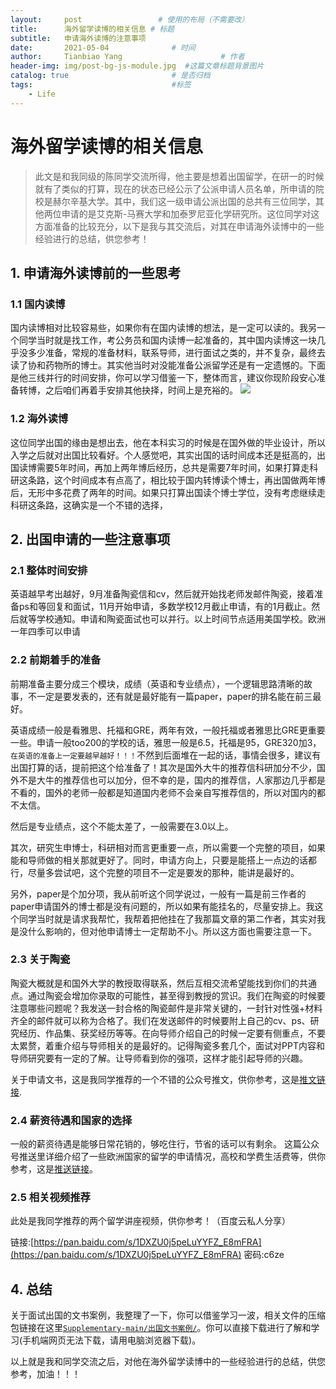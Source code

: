 ```yaml
---
layout:     post                 # 使用的布局（不需要改）
title:      海外留学读博的相关信息 # 标题 
subtitle:   申请海外读博的注意事项
date:       2021-05-04              # 时间
author:     Tianbiao Yang                      # 作者
header-img: img/post-bg-js-module.jpg  #这篇文章标题背景图片
catalog: true                       # 是否归档
tags:                               #标签
    - Life
---
```

# 海外留学读博的相关信息

> 此文是和我同级的陈同学交流所得，他主要是想着出国留学，在研一的时候就有了类似的打算，现在的状态已经公示了公派申请人员名单，所申请的院校是赫尔辛基大学。其中，我们这一级申请公派出国的总共有三位同学，其他两位申请的是艾克斯-马赛大学和加泰罗尼亚化学研究所。这位同学对这方面准备的比较充分，以下是我与其交流后，对其在申请海外读博中的一些经验进行的总结，供您参考！

## 1. 申请海外读博前的一些思考
### 1.1 国内读博
国内读博相对比较容易些，如果你有在国内读博的想法，是一定可以读的。我另一个同学当时就是找工作，考公务员和国内读博一起准备的，其中国内读博这一块几乎没多少准备，常规的准备材料，联系导师，进行面试之类的，并不复杂，最终去读了协和药物所的博士。其实他当时对没能准备公派留学还是有一定遗憾的。下面是他三线并行的时间安排，你可以学习借鉴一下，整体而言，建议你现阶段安心准备转博，之后咱们再着手安排其他抉择，时间上是充裕的。
![](https://tva1.sinaimg.cn/large/008i3skNly1gq6uvwyilxj31hu0u0kjl.jpg)
### 1.2 海外读博
这位同学出国的缘由是想出去，他在本科实习的时候是在国外做的毕业设计，所以入学之后就对出国比较看好。个人感觉吧，其实出国的话时间成本还是挺高的，出国读博需要5年时间，再加上两年博后经历，总共是需要7年时间，如果打算走科研这条路，这个时间成本有点高了，相比较于国内转博读个博士，再出国做两年博后，无形中多花费了两年的时间。如果只打算出国读个博士学位，没有考虑继续走科研这条路，这确实是一个不错的选择，

## 2. 出国申请的一些注意事项
### 2.1 整体时间安排
英语越早考出越好，9月准备陶瓷信和cv，然后就开始找老师发邮件陶瓷，接着准备ps和等回复和面试，11月开始申请，多数学校12月截止申请，有的1月截止。然后就等学校通知。申请和陶瓷面试也可以并行。以上时间节点适用美国学校。欧洲一年四季可以申请

### 2.2 前期着手的准备
前期准备主要分成三个模块，成绩（英语和专业绩点），一个逻辑思路清晰的故事，不一定是要发表的，还有就是最好能有一篇paper，paper的排名能在前三最好。

英语成绩一般是看雅思、托福和GRE，两年有效，一般托福或者雅思比GRE更重要一些。申请一般too200的学校的话，雅思一般是6.5，托福是95，GRE320加3，`在英语的准备上一定要越早越好！！！`不然到后面堆在一起的话，事情会很多，建议有出国打算的话，提前把这个给准备了！其次是国外大牛的推荐信科研加分不少，国外不是大牛的推荐信也可以加分，但不幸的是，国内的推荐信，人家那边几乎都是不看的，国外的老师一般都是知道国内老师不会亲自写推荐信的，所以对国内的都不太信。

然后是专业绩点，这个不能太差了，一般需要在3.0以上。

其次，研究生申博士，科研相对而言更重要一点，所以需要一个完整的项目，如果能和导师做的相关那就更好了。同时，申请方向上，只要是能搭上一点边的话都行，尽量多尝试吧，这个完整的项目不一定是要发的那种，能讲是最好的。

另外，paper是个加分项，我从前听这个同学说过，一般有一篇是前三作者的paper申请国外的博士都是没有问题的，所以如果有能挂名的，尽量安排上。我这个同学当时就是请求我帮忙，我帮着把他挂在了我那篇文章的第二作者，其实对我是没什么影响的，但对他申请博士一定帮助不小。所以这方面也需要注意一下。

### 2.3 关于陶瓷
陶瓷大概就是和国外大学的教授取得联系，然后互相交流希望能找到你们的共通点。通过陶瓷会增加你录取的可能性，甚至得到教授的赏识。我们在陶瓷的时候要注意哪些问题呢？我发送一封合格的陶瓷邮件是非常关键的，一封针对性强+材料齐全的邮件就可以称为合格了。我们在发送邮件的时候要附上自己的cv、ps、研究经历、作品集、获奖经历等等。在向导师介绍自己的时候一定要有侧重点，不要太累赘，着重介绍与导师相关的是最好的。记得陶瓷多套几个，面试对PPT内容和导师研究要有一定的了解。让导师看到你的强项，这样才能引起导师的兴趣。

关于申请文书，这是我同学推荐的一个不错的公众号推文，供你参考，这是[推文链接](https://mp.weixin.qq.com/s/sLixYCdN1IscxRyRA6XZyQ).

### 2.4 薪资待遇和国家的选择
一般的薪资待遇是能够日常花销的，够吃住行，节省的话可以有剩余。
这篇公众号推送里详细介绍了一些欧洲国家的留学的申请情况，高校和学费生活费等，供你参考，这是[推送链接](https://mp.weixin.qq.com/s/3zzCN0ClBz5pcAxitwZXxg)。


### 2.5 相关视频推荐
此处是我同学推荐的两个留学讲座视频，供你参考！（百度云私人分享）

链接:[https://pan.baidu.com/s/1DXZU0j5peLuYYFZ_E8mFRA](https://pan.baidu.com/s/1DXZU0j5peLuYYFZ_E8mFRA)  密码:c6ze


## 4. 总结
关于面试出国的文书案例，我整理了一下，你可以借鉴学习一波，相关文件的压缩包链接在这里[`Supplementary-main/出国文书案例/`](https://github.com/Tianbiao-Yang/Supplementary/archive/refs/heads/main.zip)。你可以直接下载进行了解和学习(手机端网页无法下载，请用电脑浏览器下载)。


以上就是我和同学交流之后，对他在海外留学读博中的一些经验进行的总结，供您参考，加油！！！



